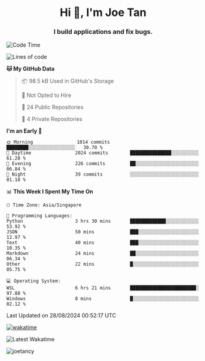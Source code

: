 <h1 align="center">Hi 👋, I'm Joe Tan</h1>
<h3 align="center">I build applications and fix bugs.</h3>

<!--START_SECTION:waka-->
![Code Time](http://img.shields.io/badge/Code%20Time-1%2C422%20hrs%2059%20mins-blue)

![Lines of code](https://img.shields.io/badge/From%20Hello%20World%20I%27ve%20Written-46.5%20million%20lines%20of%20code-blue)

**🐱 My GitHub Data** 

> 📦 98.5 kB Used in GitHub's Storage 
 > 
> 🚫 Not Opted to Hire
 > 
> 📜 24 Public Repositories 
 > 
> 🔑 4 Private Repositories 
 > 
**I'm an Early 🐤** 

```text
🌞 Morning                1014 commits        ████████░░░░░░░░░░░░░░░░░   30.70 % 
🌆 Daytime                2024 commits        ███████████████░░░░░░░░░░   61.28 % 
🌃 Evening                226 commits         ██░░░░░░░░░░░░░░░░░░░░░░░   06.84 % 
🌙 Night                  39 commits          ░░░░░░░░░░░░░░░░░░░░░░░░░   01.18 % 
```


📊 **This Week I Spent My Time On** 

```text
🕑︎ Time Zone: Asia/Singapore

💬 Programming Languages: 
Python                   3 hrs 30 mins       █████████████░░░░░░░░░░░░   53.92 % 
JSON                     50 mins             ███░░░░░░░░░░░░░░░░░░░░░░   12.97 % 
Text                     40 mins             ███░░░░░░░░░░░░░░░░░░░░░░   10.35 % 
Markdown                 24 mins             ██░░░░░░░░░░░░░░░░░░░░░░░   06.34 % 
Other                    22 mins             █░░░░░░░░░░░░░░░░░░░░░░░░   05.75 % 

💻 Operating System: 
WSL                      6 hrs 21 mins       ████████████████████████░   97.88 % 
Windows                  8 mins              █░░░░░░░░░░░░░░░░░░░░░░░░   02.12 % 
```


 Last Updated on 28/08/2024 00:52:17 UTC
<!--END_SECTION:waka-->
[![wakatime](https://wakatime.com/badge/user/e0e3a0f0-6d69-4241-946d-0baaf7b91278.svg)](https://wakatime.com/@e0e3a0f0-6d69-4241-946d-0baaf7b91278)

![Latest Wakatime](https://github.com/joetancy/joetancy/workflows/Latest%20Wakatime/badge.svg)

<p align="left"> <img src="https://komarev.com/ghpvc/?username=joetancy" alt="joetancy" /> </p>

